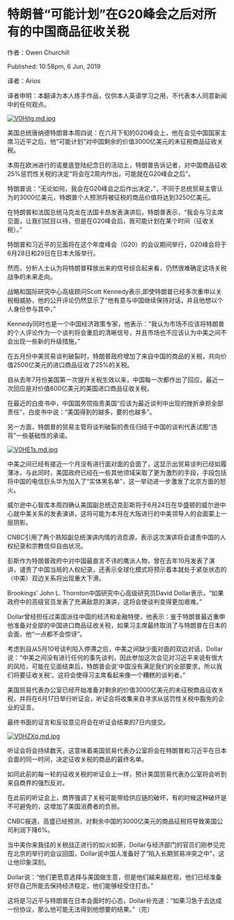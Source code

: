 特朗普“可能计划”在G20峰会之后对所有的中国商品征收关税
=
作者：Owen Churchill   

Published: 10:58pm, 6 Jun, 2019

译者：Arios

译者申明：本翻译为本人练手作品，仅供本人英语学习之用，不代表本人同意新闻中的任何观点。

[![V0Hitg.md.jpg](https://s2.ax1x.com/2019/06/07/V0Hitg.md.jpg)](https://imgchr.com/i/V0Hitg)

美国总统唐纳德特朗普本周四说：在六月下旬的G20峰会上，他在会见中国国家主席习近平之后，他“可能计划”对中国剩余的价值3000亿美元的未征税商品征收关税。

本周在欧洲进行的诺曼底登陆纪念日的活动上，特朗普告诉记者，对中国商品征收25%惩罚性关税的决定“将会在2周内作出，可能就在G20峰会之后”。

特朗普说：“无论如何，我会在G20峰会之后作出决定，”，不同于总统贸易主管认为的3000亿美元，特朗普个人预测将被征税的商品价值将达到3250亿美元。

在特朗普和法国总统马克龙在法国卡昂发表演讲后，特朗普表示，“我会与习主席见面，让我们拭目以待，但是在G20峰会后，我可能计划在某个时间（征收关税）。”

特朗普和习近平的见面将在这个年度峰会（G20）的会议期间举行，G20峰会将于6月28日和29日在日本大阪举行。

然而，分析人士认为将特朗普释放出来的信号综合起来看，仍然很难确定这场关税战争的未来走向。

战略和国际研究中心高级顾问Scott Kennedy表示,即使特朗普已经多次重申以关税相威胁，他的公开评论仍然显示了“他有意与中国继续保持对话，并且他想以个人身份参与其中，”

Kennedy同时也是一个中国经济政策专家，他表示：“我认为市场不应该将特朗普的个人评论作为一个谈判将会重启的清晰信号，并且市场也不应该认为中美之间不会出现一些新的升级措施，”

在五月份中美贸易谈判破裂时，特朗普政府增加了来自中国的商品的关税，共向价值2500亿美元的进口商品征收了25%的关税。

自从去年7月份美国第一次提升关税生效以来，中国每一次都作出了回应，最近一次回应是对价值600亿美元的美国进口商品征收关税。

在最近的白皮书中，中国国务院指责美国“应该为最近谈判中出现的挫折承担全部责任”，白皮书中说：“美国得到的越多，要的也越多”。

另一方面，特朗普的贸易主管将谈判破裂的责任归结于中国的谈判代表试图“违背”一些基础性的承诺。

[![V0HE1s.md.jpg](https://s2.ax1x.com/2019/06/07/V0HE1s.md.jpg)](https://imgchr.com/i/V0HE1s)

中美之间已经有接近一个月没有进行面对面的会面了，这显示出贸易谈判已经如履薄冰，与此同时，美国政府已经在一些其他领域采取了更为激烈的手段，手段包括将中国的电信巨头华为加入了“实体黑名单”，这一举动进一步激发了北京方面的怒火。

威尔逊中心智库本周四确认美国副总统迈克彭斯将于6月24日在华盛顿的威尔逊中心就中美关系的发表演讲，这将可能为本月在大阪进行的中美领导人的会面蒙上一层阴影。

CNBC引用了两个熟知副总统演讲内情的消息源，表示这次演讲将会谴责中国的人权纪录和宗教信仰自由状况。

彭斯作为特朗普政府中对中国最直言不讳的鹰派人物，曾在去年10月发表了演讲，谴责了中国当局的人权纪录，还表示全球化模式将预示着本就处于紧张状态的（中美）双边关系将出现重大下滑。

Brookings’ John L. Thornton中国研究中心高级研究员David Dollar表示，“如果政府中的高级官员发表了充满敌意的演讲，这将会使谈判变得更加艰难。”

Dollar曾经担任过美国派往中国的经济和金融特使，他表示：鉴于特朗普最近重申他准备对全部的中国进口商品征收关税，如果习主席最终取消了与特朗普在日本的会面，他“一点都不会惊讶”。

考虑到自从5月10号谈判陷入停滞之后，中美之间缺少面对面的双边对话，Dollar说：“中美之间没有进行任何的事先谈判，因此参加这次会见对习近平来说有很大的风险，可能在见面结束后，特朗普会说‘中国没有满足我们的全部要求，所以我们将要征收关税’。这将会使得习主席看起来像一个糟糕的谈判者。”

美国贸易代表办公室已经开始准备对剩余的价值3000亿美元的未征税商品征收关税，并将在6月17日举行听证会，听证会将收集来自寻求从惩罚性关税中豁免的企业的证言。

最终书面的证言和反驳意见将会在听证会结束的7日内提交。

[![V0HZXq.md.jpg](https://s2.ax1x.com/2019/06/07/V0HZXq.md.jpg)](https://imgchr.com/i/V0HZXq)

听证会将会持续数天，这意味着美国贸易代表办公室将会在特朗普和习近平在日本会面的同一时间，决定征收关税的商品的最终名单。

如同此前的每一轮的征收关税的听证会上一样，预计美国贸易代表办公室将会听到来自商界的强烈反对。

在此前的听证会上，商界强调了关税可能带给供应链的破坏，有的时候这种破坏是不可避免的，这增加了美国消费者的负担。

CNBC报道，高盛已经预测，对剩余中国的3000亿美元的商品征税将导致美国公司利润下降6%。

当中美你来我往的关税战正进行的如火如荼，Dollar与经济部门的官员们刚参见完在北京的举行的会议回国，Dollar说中国人准备好了“陷入长期贸易冲突之中”，这让他印象深刻。

Dollar说：“他们更愿意选择与美国做生意，但是他们越来越悲观，他们已经准备好尽自己所能去保持经济稳定，他们能够经受住打击。”

这将是习近平与特朗普在日本会面时的心态，Dollar补充道：“如果习急于去达成一份协议，那么他可能无法得到他想要的结果。”（完）
